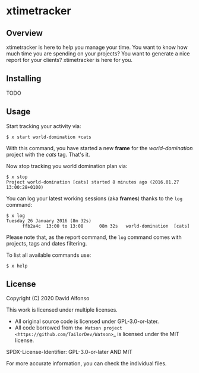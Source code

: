 # xtimetracker

## Overview

xtimetracker is here to help you manage your time. You want to know how
much time you are spending on your projects? You want to generate a nice
report for your clients? xtimetracker is here for you.

## Installing

TODO

## Usage

Start tracking your activity via:

```console
$ x start world-domination +cats
```

With this command, you have started a new **frame** for the *world-domination* project with the *cats* tag. That's it.

Now stop tracking you world domination plan via:

```console
$ x stop
Project world-domination [cats] started 8 minutes ago (2016.01.27 13:00:28+0100)
```

You can log your latest working sessions (aka **frames**) thanks to the ``log`` command:

```console
$ x log
Tuesday 26 January 2016 (8m 32s)
      ffb2a4c  13:00 to 13:08      08m 32s   world-domination  [cats]
```

Please note that, as the report command, the `log` command comes with projects, tags and dates filtering.

To list all available commands use:

```console
$ x help
```

## License

Copyright (C) 2020 David Alfonso

This work is licensed under multiple licenses.

* All original source code is licensed under GPL-3.0-or-later.
* All code borrowed from `the Watson project <https://github.com/TailorDev/Watson>`_ is licensed under the MIT license.

SPDX-License-Identifier: GPL-3.0-or-later AND MIT

For more accurate information, you can check the individual files.
